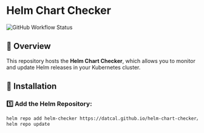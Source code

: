 # Helm Chart Checker

![GitHub Workflow Status](https://github.com/datcal/helm-chart-checker/actions/workflows/release.yaml/badge.svg)

## 📌 Overview

This repository hosts the **Helm Chart Checker**, which allows you to monitor and update Helm releases in your Kubernetes cluster.

## 🚀 Installation

### 1️⃣ Add the Helm Repository:
```sh
helm repo add helm-checker https://datcal.github.io/helm-chart-checker/
helm repo update
